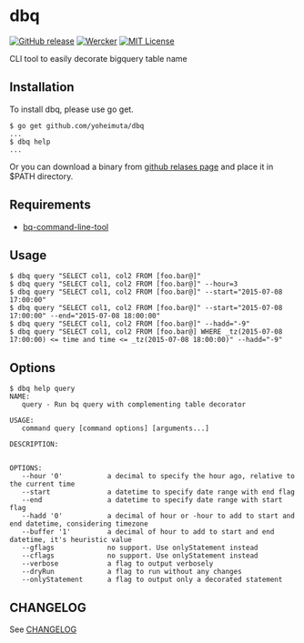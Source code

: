 # dbq #

[![GitHub release](http://img.shields.io/github/release/yoheimuta/go-from-gist-to-issue.svg?style=flat-square)][release]
[![Wercker](http://img.shields.io/wercker/ci/54393fe184570fc622001411.svg?style=flat-square)][wercker]
[![MIT License](http://img.shields.io/badge/license-MIT-blue.svg?style=flat-square)][license]

[release]: https://github.com/yoheimuta/dbq/releases
[wercker]: https://app.wercker.com/project/bykey/d232745d4f00166be66404af3146903
[license]: https://github.com/yoheimuta/dbq/blob/master/LICENSE

CLI tool to easily decorate bigquery table name

## Installation

To install dbq, please use go get.

```
$ go get github.com/yoheimuta/dbq
...
$ dbq help
...
```

Or you can download a binary from [github relases page](https://github.com/yoheimuta/dbq/releases) and place it in $PATH directory.

## Requirements

- [bq-command-line-tool](https://cloud.google.com/bigquery/bq-command-line-tool)

## Usage

```
$ dbq query "SELECT col1, col2 FROM [foo.bar@]"
$ dbq query "SELECT col1, col2 FROM [foo.bar@]" --hour=3
$ dbq query "SELECT col1, col2 FROM [foo.bar@]" --start="2015-07-08 17:00:00"
$ dbq query "SELECT col1, col2 FROM [foo.bar@]" --start="2015-07-08 17:00:00" --end="2015-07-08 18:00:00"
$ dbq query "SELECT col1, col2 FROM [foo.bar@]" --hadd="-9"
$ dbq query "SELECT col1, col2 FROM [foo.bar@] WHERE _tz(2015-07-08 17:00:00) <= time and time <= _tz(2015-07-08 18:00:00)" --hadd="-9"
```

## Options

```
$ dbq help query
NAME:
   query - Run bq query with complementing table decorator

USAGE:
   command query [command options] [arguments...]

DESCRIPTION:


OPTIONS:
   --hour '0'           a decimal to specify the hour ago, relative to the current time
   --start              a datetime to specify date range with end flag
   --end                a datetime to specify date range with start flag
   --hadd '0'           a decimal of hour or -hour to add to start and end datetime, considering timezone
   --buffer '1'         a decimal of hour to add to start and end datetime, it's heuristic value
   --gflags             no support. Use onlyStatement instead
   --cflags             no support. Use onlyStatement instead
   --verbose            a flag to output verbosely
   --dryRun             a flag to run without any changes
   --onlyStatement      a flag to output only a decorated statement
```

## CHANGELOG

See [CHANGELOG](CHANGELOG.md)
